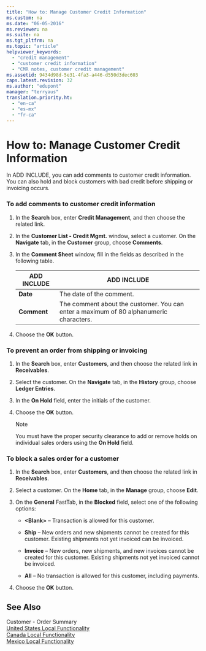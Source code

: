 ```yaml
---
title: "How to: Manage Customer Credit Information"
ms.custom: na
ms.date: "06-05-2016"
ms.reviewer: na
ms.suite: na
ms.tgt_pltfrm: na
ms.topic: "article"
helpviewer_keywords: 
  - "credit management"
  - "customer credit information"
  - "CMR notes, customer credit management"
ms.assetid: 9434d98d-5e31-4fa3-a446-d550d3dec603
caps.latest.revision: 32
ms.author: "edupont"
manager: "terryaus"
translation.priority.ht: 
  - "en-ca"
  - "es-mx"
  - "fr-ca"
---
```

# How to: Manage Customer Credit Information
In ADD INCLUDE<!--[!INCLUDE[navnow](../../ApplicationDesign/includes/navnow_md.md)]-->, you can add comments to customer credit information. You can also hold and block customers with bad credit before shipping or invoicing occurs.  
  
### To add comments to customer credit information  
  
1.  In the **Search** box, enter **Credit Management**, and then choose the related link.  
  
2.  In the **Customer List \- Credit Mgmt.** window, select a customer. On the **Navigate** tab, in the **Customer** group, choose **Comments**.  
  
3.  In the **Comment Sheet** window, fill in the fields as described in the following table.  
  
    |ADD INCLUDE<!--[!INCLUDE[bp_tablefield](../../ApplicationDesign/includes/bp_tablefield_md.md)]-->|ADD INCLUDE<!--[!INCLUDE[bp_tabledescription](../../ApplicationDesign/includes/bp_tabledescription_md.md)]-->|  
    |---------------------------------|---------------------------------------|  
    |**Date**|The date of the comment.|  
    |**Comment**|The comment about the customer. You can enter a maximum of 80 alphanumeric characters.|  
  
4.  Choose the **OK** button.  
  
### To prevent an order from shipping or invoicing  
  
1.  In the **Search** box, enter **Customers**, and then choose the related link in **Receivables**.  
  
2.  Select the customer. On the **Navigate** tab, in the **History** group, choose **Ledger Entries**.  
  
3.  In the **On Hold** field, enter the initials of the customer.  
  
4.  Choose the **OK** button.  
  
    > [!NOTE]  
    >  You must have the proper security clearance to add or remove holds on individual sales orders using the **On Hold** field.  
  
### To block a sales order for a customer  
  
1.  In the **Search** box, enter **Customers**, and then choose the related link in **Receivables**.  
  
2.  Select a customer. On the **Home** tab, in the **Manage** group, choose **Edit**.  
  
3.  On the **General** FastTab, in the **Blocked** field, select one of the following options:  
  
    -   **\<Blank\>** – Transaction is allowed for this customer.  
  
    -   **Ship** – New orders and new shipments cannot be created for this customer. Existing shipments not yet invoiced can be invoiced.  
  
    -   **Invoice** – New orders, new shipments, and new invoices cannot be created for this customer. Existing shipments not yet invoiced cannot be invoiced.  
  
    -   **All** – No transaction is allowed for this customer, including payments.  
  
4.  Choose the **OK** button.  
  
## See Also  
 Customer \- Order Summary   
 [United States Local Functionality](../../LocalFunctionalityForMicrosoftDynamicsNav2016/UnitedStates/united-states-local-functionality.md)   
 [Canada Local Functionality](../../LocalFunctionalityForMicrosoftDynamicsNav2016/Canada/canada-local-functionality.md)   
 [Mexico Local Functionality](../../LocalFunctionalityForMicrosoftDynamicsNav2016/Mexico/mexico-local-functionality.md)
